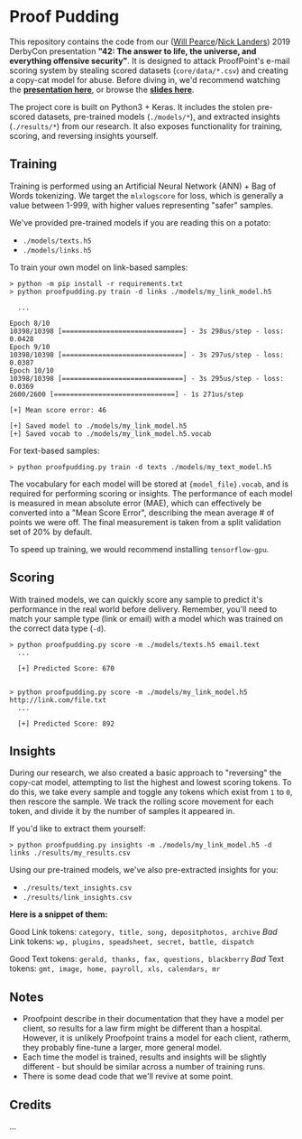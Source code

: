 # Proof Pudding

This repository contains the code from our ([Will Pearce](https://twitter.com/moo_hax)/[Nick Landers](https://twitter.com/monoxgas)) 2019 DerbyCon presentation **"42: The answer to life, the universe, and everything offensive security"**. It is designed to attack ProofPoint's e-mail scoring system by stealing scored datasets (`core/data/*.csv`) and creating a copy-cat model for abuse. Before diving in, we'd recommend watching the **[presentation here](https://www.youtube.com/watch?v=CsvkYoxtexQ)**, or browse the **[slides here](https://github.com/moohax/Talks/blob/master/slides/DerbyCon19.pdf)**.

The project core is built on Python3 + Keras. It includes the stolen pre-scored datasets, pre-trained models (`./models/*`), and extracted insights (`./results/*`) from our research. It also exposes functionality for training, scoring, and reversing insights yourself.

## Training

Training is performed using an Artificial Neural Network (ANN) + Bag of Words tokenizing. We target the `mlxlogscore` for loss, which is generally a value between 1-999, with higher values representing "safer" samples. 

We've provided pre-trained models if you are reading this on a potato:

- `./models/texts.h5`
- `./models/links.h5`

To train your own model on link-based samples:
```
> python -m pip install -r requirements.txt
> python proofpudding.py train -d links ./models/my_link_model.h5

  ...
  
Epoch 8/10
10398/10398 [==============================] - 3s 298us/step - loss: 0.0428
Epoch 9/10
10398/10398 [==============================] - 3s 297us/step - loss: 0.0387
Epoch 10/10
10398/10398 [==============================] - 3s 295us/step - loss: 0.0369
2600/2600 [==============================] - 1s 271us/step

[+] Mean score error: 46

[+] Saved model to ./models/my_link_model.h5
[+] Saved vocab to ./models/my_link_model.h5.vocab
```

For text-based samples:
```
> python proofpudding.py train -d texts ./models/my_text_model.h5
```

The vocabulary for each model will be stored at `{model_file}.vocab`, and is required for performing scoring or insights. The performance of each model is measured in mean absolute error (MAE), which can effectively be converted into a "Mean Score Error", describing the mean average # of points we were off. The final measurement is taken from a split validation set of 20% by default.

To speed up training, we would recommend installing `tensorflow-gpu`.

## Scoring

With trained models, we can quickly score any sample to predict it's performance in the real world before delivery. Remember, you'll need to match your sample type (link or email) with a model which was trained on the correct data type (`-d`).

```
> python proofpudding.py score -m ./models/texts.h5 email.text
  ...
  
  [+] Predicted Score: 670


> python proofpudding.py score -m ./models/my_link_model.h5 http://link.com/file.txt
  ...
  
  [+] Predicted Score: 892
```

## Insights

During our research, we also created a basic approach to "reversing" the copy-cat model, attempting to list the highest and lowest scoring tokens. To do this, we take every sample and toggle any tokens which exist from `1` to `0`, then rescore the sample. We track the rolling score movement for each token, and divide it by the number of samples it appeared in. 

If you'd like to extract them yourself:
```
> python proofpudding.py insights -m ./models/my_link_model.h5 -d links ./results/my_results.csv
```

Using our pre-trained models, we've also pre-extracted insights for you:

- `./results/text_insights.csv`
- `./results/link_insights.csv`


**Here is a snippet of them:**

Good Link tokens: `category, title, song, depositphotos, archive`
*Bad* Link tokens: `wp, plugins, speadsheet, secret, battle, dispatch`

Good Text tokens: `gerald, thanks, fax, questions, blackberry`
*Bad* Text tokens: `gmt, image, home, payroll, xls, calendars, mr`

## Notes

- Proofpoint describe in their documentation that they have a model per client, so results for a law firm might be different than a hospital. However, it is unlikely Proofpoint trains a model for each client, ratherm, they probably fine-tune a larger, more general model.
- Each time the model is trained, results and insights will be slightly different - but should be similar across a number of training runs.
- There is some dead code that we'll revive at some point.

## Credits

...
